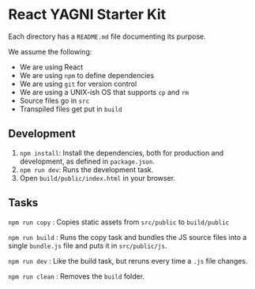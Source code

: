 # React YAGNI Starter Kit

Each directory has a `README.md` file documenting its purpose.

We assume the following:

  * We are using React
  * We are using `npm` to define dependencies
  * We are using `git` for version control
  * We are using a UNIX-ish OS that supports `cp` and `rm`
  * Source files go in `src`
  * Transpiled files get put in `build`

## Development

  1. `npm install`: Install the dependencies, both for production and development, as defined in `package.json`.
  2. `npm run dev`: Runs the development task.
  3. Open `build/public/index.html` in your browser.

## Tasks

`npm run copy`
: Copies static assets from `src/public` to `build/public`

`npm run build`
: Runs the copy task and bundles the JS source files into a single `bundle.js` file and puts it in `src/public/js`.

`npm run dev`
: Like the build task, but reruns every time a `.js` file changes.

`npm run clean`
: Removes the `build` folder.

